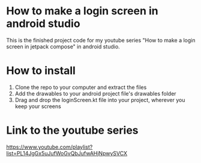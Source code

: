 # How to make a login screen in android studio
This is the finished project code for my youtube series "How to make a login screen in jetpack compose" in android studio.


# How to install
1. Clone the repo to your computer and extract the files
2. Add the drawables to your android project file's drawables folder
3. Drag and drop the loginScreen.kt file into your project, wherever you keep your screens

# Link to the youtube series
https://www.youtube.com/playlist?list=PL14JgGx5uJufWoGvQbJufwAHjNpwySVCX
